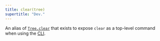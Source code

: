 ```yaml
---
title: clear(tree)
supertitle: "Dev."
---
```


An alias of [`Tree.clear`](/builtins/tree/clear.html) that exists to expose `clear` as a top-level command when using the [CLI](/cli).
